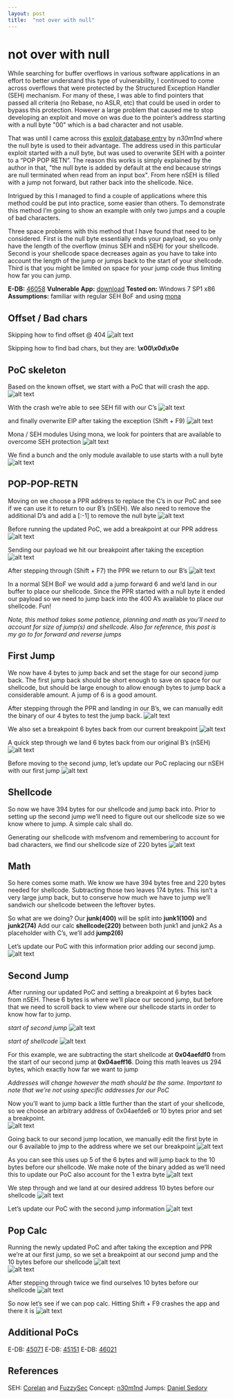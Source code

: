 ```yaml
---
layout: post
title:  "not over with null"
---
```


# not over with null

While searching for buffer overflows in various software applications in an effort to better understand this type of vulnerability, I continued to come across overflows that were protected by the Structured Exception Handler (SEH) mechanism.  For many of these, I was able to find pointers that passed all criteria (no Rebase, no ASLR, etc) that could be used in order to bypass this protection.  However a large problem that caused me to stop developing an exploit and move on was due to the pointer’s address starting with a null byte "00" which is a bad character and not usable.

That was until I came across this [exploit database entry](https://www.exploit-db.com/exploits/40630) by *n30m1nd* where the null byte is used to their advantage.  The address used in this particular exploit started with a null byte, but was used to overwrite SEH with a pointer to a “POP POP RETN”.  The reason this works is simply explained by the author in that, "the null byte is added by default at the end because strings are null terminated when read from an input box".  From here nSEH is filled with a jump not forward, but rather back into the shellcode.  Nice. 

Intrigued by this I managed to find a couple of applications where this method could be put into practice, some easier than others.  To demonstrate this method I’m going to show an example with only two jumps and a couple of bad characters. 

Three space problems with this method that I have found that need to be considered.  First is  the null byte essentially ends your payload, so you only have the length of the overflow (minus SEH and nSEH) for your shellcode.  Second is your shellcode space decreases again as you have to take into account the length of the jump or jumps back to the start of your shellcode.  Third is that you might be limited on space for your jump code thus limiting how far you can jump.

**E-DB:** [46058](https://www.exploit-db.com/exploits/46058)
**Vulnerable App:** [download](https://www.exploit-db.com/apps/6875ea0357dab3ea57d8af67cf67ad83-tsmanager_setup_3.1.0.238.exe)
**Tested on:** Windows 7 SP1 x86
**Assumptions:** familiar with regular SEH BoF and using [mona](https://github.com/corelan/mona)

## Offset / Bad chars
Skipping how to find offset @ 404
	![alt text](../imgages/null/pattern-offset.png)

Skipping how to find bad chars, but they are:
	**\x00\x0d\x0e**

## PoC skeleton
Based on the known offset, we start with a PoC that will crash the app.
![alt text](../imgages/null/poc-crash.png)

With the crash we’re able to see SEH fill with our C’s 
![alt text](../imgages/null/nseh-seh.png)

and finally overwrite EIP after taking the exception (Shift + F9)
![alt text](../imgages/null/eip.png)

Mona / SEH modules
Using mona, we look for pointers that are available to overcome SEH protection
![alt text](../imgages/null/mona-seh.png)

We find a bunch and the only module available to use starts with a null byte
![alt text](../imgages/null/mona-modules.png)

## POP-POP-RETN
Moving on we choose a PPR address to replace the C’s in our PoC and see if we can use it to return to our B’s (nSEH). We also need to remove the additional D’s and add a [:-1] to remove the null byte
![alt text](../imgages/null/poc1.png)

Before running the updated PoC, we add a breakpoint at our PPR address
![alt text](../imgages/null/poc1-1.png)

Sending our payload we hit our breakpoint after taking the exception 
![alt text](../imgages/null/poc1-2.png)

After stepping through (Shift + F7) the PPR we return to our B’s
![alt text](../imgages/null/poc1-3.png)

In a normal SEH BoF we would add a jump forward 6 and we’d land in our buffer to place our shellcode.  Since the PPR started with a null byte it ended our payload so we need to jump back into the 400 A’s available to place our shellcode.  Fun!

*Note, this method takes some patience, planning and math as you’ll need to account for size of jump(s) and shellcode.  Also for reference, this post is my go to for forward and reverse jumps*

## First Jump
We now have 4 bytes to jump back and set the stage for our second jump back.  The first jump back should be short enough to save on space for our shellcode, but should be large enough to allow enough bytes to jump back a considerable amount.  A jump of 6 is a good amount.

After stepping through the PPR and landing in our B’s, we can manually edit the binary of our 4 bytes to test the jump back. 
![alt text](../imgages/null/poc2-1.png)

We also set a breakpoint 6 bytes back from our current breakpoint
![alt text](../imgages/null/poc2-2.png)

A quick step through we land 6 bytes back from our original B’s (nSEH)
![alt text](../imgages/null/poc2-3.png)

Before moving to the second jump, let’s update our PoC replacing our nSEH with our first jump
![alt text](../imgages/null/poc2.png)

## Shellcode
So now we have 394 bytes for our shellcode and jump back into.  Prior to setting up the second jump we’ll need to figure out our shellcode size so we know where to jump. A simple calc shall do.

Generating our shellcode with msfvenom and remembering to account for bad characters, we find our shellcode size of 220 bytes
![alt text](../imgages/null/calc.png)

## Math
So here comes some math.  We know we have 394 bytes free and 220 bytes needed for shellcode.  Subtracting those two leaves 174 bytes.  This isn’t a very large jump back, but to conserve how much we have to jump we’ll sandwich our shellcode between the leftover bytes.

So what are we doing?
	Our **junk(400)** will be split into **junk1(100)** and **junk2(74)**
	Add our calc **shellcode(220)** between both junk1 and junk2
	As a placeholder with C’s, we’ll add **jump2(6)** 

Let’s update our PoC with this information prior adding our second jump. 
![alt text](../imgages/null/poc3.png)

## Second Jump
After running our updated PoC and setting a breakpoint at 6 bytes back from nSEH.  These 6 bytes is where we’ll place our second jump, but before that we need to scroll back to view where our shellcode starts in order to know how far to jump.

*start of second jump*
![alt text](../imgages/null/poc3-1.png)

*start of shellcode*
![alt text](../imgages/null/poc3-2.png)

For this example, we are subtracting the start shellcode at **0x04aefdf0** from the start of our second jump at **0x04aeff16**.  Doing this math leaves us 294 bytes, which exactly how far we want to jump
	
*Addresses will change however the math should be the same. Important to note that we’re not using specific addresses for our PoC*

Now you’ll want to jump back a little further than the start of your shellcode, so we choose an arbitrary address of 0x04aefde6 or 10 bytes prior and set a breakpoint.  
![alt text](../imgages/null/poc3-3.png)

Going back to our second jump location, we manually edit the first byte in our 6 available to jmp to the address where we set our breakpoint 
![alt text](../imgages/null/poc3-4.png)

As you can see this uses up 5 of the 6 bytes and will jump back to the 10 bytes before our shellcode.  We make note of the binary added as we’ll need this to update our PoC also account for the 1 extra byte
![alt text](../imgages/null/poc3-5.png)

We step through and we land at our desired address 10 bytes before our shellcode
![alt text](../imgages/null/poc3-6.png)

Let’s update our PoC with the second jump information
![alt text](../imgages/null/poc4.png)

## Pop Calc
Running the newly updated PoC and after taking the exception and PPR we’re at our first jump, so we set a breakpoint at our second jump and the 10 bytes before our shellcode
![alt text](../imgages/null/poc4-1a.png)<br>
![alt text](../imgages/null/poc4-1b.png)

After stepping through twice we find ourselves 10 bytes before our shellcode
![alt text](../imgages/null/poc4-2.png)

So now let’s see if we can pop calc. Hitting Shift + F9 crashes the app and there it is
![alt text](../imgages/null/poc4-3.png)

## Additional PoCs
E-DB: [45071](https://www.exploit-db.com/exploits/45071)
E-DB: [45151](https://www.exploit-db.com/exploits/45151)
E-DB: [46021](https://www.exploit-db.com/exploits/46021)

## References
SEH: [Corelan](https://www.corelan.be/index.php/2009/07/25/writing-buffer-overflow-exploits-a-quick-and-basic-tutorial-part-3-seh/) and [FuzzySec](http://fuzzysecurity.com/tutorials/expDev/3.html)
Concept: [n30m1nd](https://www.exploit-db.com/exploits/40630) 
Jumps: [Daniel Sedory](https://thestarman.pcministry.com/asm/2bytejumps.htm)

